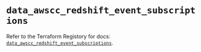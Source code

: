 # `data_awscc_redshift_event_subscriptions`

Refer to the Terraform Registory for docs: [`data_awscc_redshift_event_subscriptions`](https://registry.terraform.io/providers/hashicorp/awscc/0.70.0/docs/data-sources/redshift_event_subscriptions).
